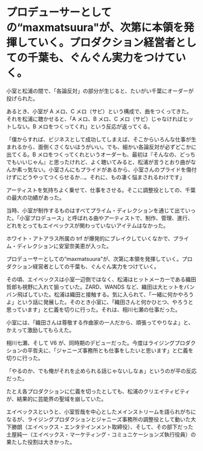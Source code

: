 # プロデューサーとしての“maxmatsuura"が、次第に本領を発揮していく。プロダクション経営者としての千葉も、ぐんぐん実力をつけていく。

小室と松浦の間で、「各論反対」の部分が生じると、たいがい千葉にオーダーが投げられた。

あるとき、小室が A メロ、C メロ（サビ）という構成で、曲をつくってきた。それを松浦に聴かせると、「A メロ、B メロ、C メロ（サビ）じゃなければヒットしない。B メロをつくってくれ」という反応が返ってくる。

「僕からすれば、ビジネスとして成功してしまえば、そこからいろんな仕事が生まれるから、面倒くさくないほうがいい。でも、細かい各論反対が必ずどこかに出てくる。B メロをつくってくれというオーダーも、最初は『そんなの、どっちでもいいじゃん』と思ったけれど、よく聴いてみると、松浦が言うとおり曲がなんか素っ気ない。小室さんにもプライドがあるから、小室さんのプライドを傷付けずにどうやってつくらせるか...。それに、もの凄く悩まされるわけです」

アーティストを気持ちよく乗せて、仕事をさせる。そこに調整役としての、千葉の最大の功績があった。

当時、小室が制作するものはすべてプライム・ディレクションを通じて出ていった。「小室プロデュース」と呼ばれる曲やアーティストで、制作、管理、進行、どれをとってもエイベックスが関わっていないアイテムはなかった。

ホワイト・アトアラス所属の trf が爆発的にブレイクしていくなかで、プライム・ディレクションに安室奈美恵が入った。

プロデューサーとしての“maxmatsuura"が、次第に本領を発揮していく。プロダクション経営者としての千葉も、ぐんぐん実力をつけていく。

その頃、エイベックスは小室一辺倒ではなく、松浦はヒットメーカーである織田哲郎も視野に入れて狙っていた。ZARD、WANDS など、織田は大ヒットをバンバン飛ばしていた。松浦は織田と接触する。気に入られて、「一緒に何かやろうよ」という話に発展した。そのとき小室に、「織田さんと何かひとつ、やろうと思っています」と仁義を切りに行った。それは、相川七瀬の仕事だった。

小室には、「織田さんは尊敬する作曲家の一人だから、頑張ってやりなよ」と、かえって激励してもらえた。

相川七瀬、そして V6 が、同時期のデビューだった。今度はライジングプロダクションの平哲夫に、「ジャニーズ事務所とも仕事をしたいと思います」と仁義を切りに行った。

「やるのか、でも俺がそれを止められる話じゃないしなぁ」というのが平の反応だった。

たとえ各プロダクションに仁義を切ったとしても、松浦のクリエイティビティが、結果的に芸能界の聖域を崩していた。

エイベックスというと、小室哲哉を中心としたメインストリームを語られがちになるが、ライジングプロダクションとジャニーズ事務所の調整役として動いた大下勝朗（エイベックス・エンタテインメント取締役）、そして、その部下だった土屋純一（エイベックス・マーケティング・コミュニケーションズ執行役員）の果たした役割は大きかった。
